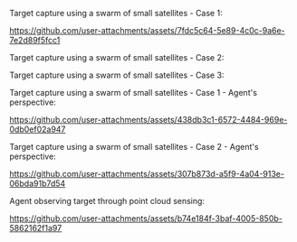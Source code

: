 Target capture using a swarm of small satellites - Case 1:

https://github.com/user-attachments/assets/7fdc5c64-5e89-4c0c-9a6e-7e2d89f5fcc1


Target capture using a swarm of small satellites - Case 2:

Target capture using a swarm of small satellites - Case 3:


Target capture using a swarm of small satellites - Case 1 - Agent's perspective:

https://github.com/user-attachments/assets/438db3c1-6572-4484-969e-0db0ef02a947

Target capture using a swarm of small satellites - Case 2 - Agent's perspective:

https://github.com/user-attachments/assets/307b873d-a5f9-4a04-913e-06bda91b7d54

Agent observing target through point cloud sensing:



https://github.com/user-attachments/assets/b74e184f-3baf-4005-850b-5862162f1a97

